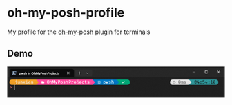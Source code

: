 # oh-my-posh-profile
My profile for the [oh-my-posh](https://ohmyposh.dev/) plugin for terminals

## Demo
![Demo](demo.png)
